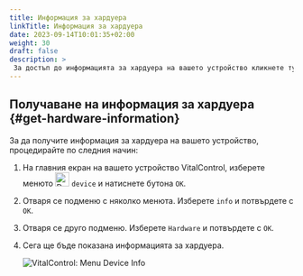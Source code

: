 ```yaml
---
title: Информация за хардуера
linkTitle: Информация за хардуера
date: 2023-09-14T10:01:35+02:00
weight: 30
draft: false
description: >
 За достъп до информацията за хардуера на вашето устройство кликнете тук
---
```

## Получаване на информация за хардуера {#get-hardware-information}

За да получите информация за хардуера на вашето устройство, процедирайте по следния начин:

1. На главния екран на вашето устройство VitalControl, изберете менюто <img src="/icons/device.svg" width="25" align="bottom" alt="Device" />  `device` и натиснете бутона `OK`.

2. Отваря се подменю с няколко менюта. Изберете `info` и потвърдете с `OK`.

3. Отваря се друго подменю. Изберете `Hardware` и потвърдете с `OK`.

4. Сега ще бъде показана информацията за хардуера.

   ![VitalControl: Menu Device Info](../images/hardware.png "Получаване на информация за хардуера")

